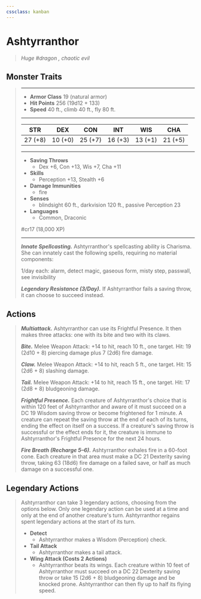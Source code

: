 ```yaml
---
cssclass: kanban
---
```


# Ashtyrranthor
>*Huge #dragon , chaotic evil*
## Monster Traits
>___
>- **Armor Class** 19 (natural armor)
>- **Hit Points** 256 (19d12 + 133)
>- **Speed** 40 ft., climb 40 ft., fly 80 ft.
>___
>|STR|DEX|CON|INT|WIS|CHA|
>|:---:|:---:|:---:|:---:|:---:|:---:|
>|27 (+8)|10 (+0)|25 (+7)|16 (+3)|13 (+1)|21 (+5)|
>___
>- **Saving Throws**
>	 - Dex +6, Con +13, Wis +7, Cha +11
>- **Skills**
>	 - Perception +13, Stealth +6
>- **Damage Immunities**
>	 - fire
>- **Senses**
>	 - blindsight 60 ft., darkvision 120 ft., passive Perception 23
>- **Languages**
>	 - Common, Draconic
>
> #cr17 (18,000 XP)
>___
>***Innate Spellcasting.*** Ashtyrranthor's spellcasting ability is Charisma. She can innately cast the following spells, requiring no material components:  
>
>1/day each: alarm, detect magic, gaseous form, misty step, passwall, see invisibility  
>
>
>***Legendary Resistance (3/Day).*** If Ashtyrranthor fails a saving throw, it can choose to succeed instead.  
>
## Actions
>***Multiattack.*** Ashtyrranthor can use its Frightful Presence. It then makes three attacks: one with its bite and two with its claws.  
>
>***Bite.*** Melee Weapon Attack: +14 to hit, reach 10 ft., one target. Hit: 19 (2d10 + 8) piercing damage plus 7 (2d6) fire damage.  
>
>***Claw.*** Melee Weapon Attack: +14 to hit, reach 5 ft., one target. Hit: 15 (2d6 + 8) slashing damage.  
>
>***Tail.*** Melee Weapon Attack: +14 to hit, reach 15 ft., one target. Hit: 17 (2d8 + 8) bludgeoning damage.  
>
>***Frightful Presence.*** Each creature of Ashtyrranthor's choice that is within 120 feet of Ashtyrranthor and aware of it must succeed on a DC 19 Wisdom saving throw or become frightened for 1 minute. A creature can repeat the saving throw at the end of each of its turns, ending the effect on itself on a success. If a creature's saving throw is successful or the effect ends for it, the creature is immune to Ashtyrranthor's Frightful Presence for the next 24 hours.  
>
>***Fire Breath (Recharge 5–6).*** Ashtyrranthor exhales fire in a 60-foot cone. Each creature in that area must make a DC 21 Dexterity saving throw, taking 63 (18d6) fire damage on a failed save, or half as much damage on a successful one.  
>
## Legendary Actions
>Ashtyrranthor can take 3 legendary actions, choosing from the options below. Only one legendary action can be used at a time and only at the end of another creature's turn. Ashtyrranthor regains spent legendary actions at the start of its turn.
>
>- **Detect**
>	- Ashtyrranthor makes a Wisdom (Perception) check.
>- **Tail Attack**
>	- Ashtyrranthor makes a tail attack.
>- **Wing Attack (Costs 2 Actions)**
>	- Ashtyrranthor beats its wings. Each creature within 10 feet of Ashtyrranthor must succeed on a DC 22 Dexterity saving throw or take 15 (2d6 + 8) bludgeoning damage and be knocked prone. Ashtyrranthor can then fly up to half its flying speed.